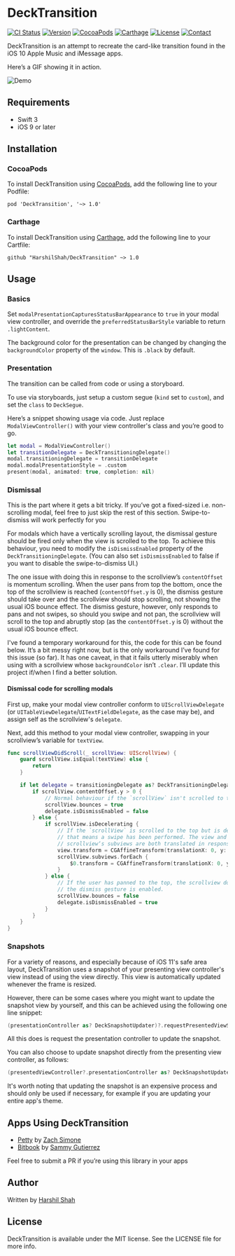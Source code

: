 # DeckTransition

[![CI Status](http://img.shields.io/travis/HarshilShah/DeckTransition.svg)](https://travis-ci.org/HarshilShah/DeckTransition)
[![Version](https://img.shields.io/github/release/HarshilShah/DeckTransition.svg)](https://github.com/HarshilShah/DeckTransition/releases/latest)
[![CocoaPods](https://img.shields.io/badge/CocoaPods-compatible-fb0006.svg)](http://cocoapods.org/pods/DeckTransition)
[![Carthage](https://img.shields.io/badge/Carthage-compatible-4BC51D.svg)](https://github.com/Carthage/Carthage)
[![License](https://img.shields.io/cocoapods/l/DeckTransition.svg)](https://github.com/HarshilShah/DeckTransition/blob/master/LICENSE)
[![Contact](https://img.shields.io/badge/contact-%40HarshilShah1910-3a8fc1.svg)](https://twitter.com/HarshilShah1910)

DeckTransition is an attempt to recreate the card-like transition found in the iOS 10 Apple Music and iMessage apps.

Hereʼs a GIF showing it in action.

![Demo](demo.gif)

## Requirements

- Swift 3
- iOS 9 or later

## Installation

### CocoaPods

To install DeckTransition using [CocoaPods](http://cocoapods.org), add the following line to your Podfile:

```
pod 'DeckTransition', '~> 1.0'
```

### Carthage

To install DeckTransition using [Carthage](https://github.com/Carthage/Carthage), add the following line to your Cartfile:

```
github "HarshilShah/DeckTransition" ~> 1.0
```

## Usage

### Basics

Set `modalPresentationCapturesStatusBarAppearance` to `true` in your modal view controller, and override the `preferredStatusBarStyle` variable to return `.lightContent`.

The background color for the presentation can be changed by changing the `backgroundColor` property of the `window`. This is `.black` by default.

### Presentation

The transition can be called from code or using a storyboard.

To use via storyboards, just setup a custom segue (`kind` set to `custom`), and set the `class` to `DeckSegue`.

Hereʼs a snippet showing usage via code. Just replace `ModalViewController()` with your view controller's class and youʼre good to go.

```swift
let modal = ModalViewController()
let transitionDelegate = DeckTransitioningDelegate()
modal.transitioningDelegate = transitionDelegate
modal.modalPresentationStyle = .custom
present(modal, animated: true, completion: nil)
```

### Dismissal

This is the part where it gets a bit tricky. If youʼve got a fixed-sized i.e. non-scrolling modal, feel free to just skip the rest of this section. Swipe-to-dismiss will work perfectly for you

For modals which have a vertically scrolling layout, the dismissal gesture should be fired only when the view is scrolled to the top. To achieve this behaviour, you need to modify the `isDismissEnabled` property of the `DeckTransitioningDelegate`. (You can also set `isDismissEnabled` to false if you want to disable the swipe-to-dismiss UI.)

The one issue with doing this in response to the scrollviewʼs `contentOffset` is momentum scrolling. When the user pans from top the bottom, once the top of the scrollview is reached (`contentOffset.y` is 0), the dismiss gesture should take over and the scrollview should stop scrolling, not showing the usual iOS bounce effect. The dismiss gesture, however, only responds to pans and not swipes, so should you swipe and not pan, the scrollview will scroll to the top and abruptly stop (as the `contentOffset.y` is  0) without the usual iOS bounce effect.

I've found a temporary workaround for this, the code for this can be found below. Itʼs a bit messy right now, but is the only workaround Iʼve found for this issue (so far). It has one caveat, in that it fails utterly miserably when using with a scrollview whose `backgroundColor` isnʼt `.clear`.
Iʼll update this project if/when I find a better solution.

#### Dismissal code for scrolling modals

First up, make your modal view controller conform to `UIScrollViewDelegate` (or `UITableViewDelegate`/`UITextFieldDelegate`, as the case may be), and assign self as the scrollview's `delegate`.

Next, add this method to your modal view controller, swapping in your scrollviewʼs variable for `textView`.

```swift
func scrollViewDidScroll(_ scrollView: UIScrollView) {
    guard scrollView.isEqual(textView) else {
        return
    }

    if let delegate = transitioningDelegate as? DeckTransitioningDelegate {
        if scrollView.contentOffset.y > 0 {
            // Normal behaviour if the `scrollView` isn't scrolled to the top
            scrollView.bounces = true
            delegate.isDismissEnabled = false
        } else {
            if scrollView.isDecelerating {
                // If the `scrollView` is scrolled to the top but is decelerating
                // that means a swipe has been performed. The view and
                // scrollviewʼs subviews are both translated in response to this.
                view.transform = CGAffineTransform(translationX: 0, y: -scrollView.contentOffset.y)
                scrollView.subviews.forEach {
                    $0.transform = CGAffineTransform(translationX: 0, y: scrollView.contentOffset.y)
                }
            } else {
                // If the user has panned to the top, the scrollview doesnʼt bounce and
                // the dismiss gesture is enabled.
                scrollView.bounces = false
                delegate.isDismissEnabled = true
            }
        }
    }
}
```

### Snapshots

For a variety of reasons, and especially because of iOS 11's safe area layout, DeckTransition uses a snapshot of your presenting view controller's view instead of using the view directly. This view is automatically updated whenever the frame is resized.

However, there can be some cases where you might want to update the snapshot view by yourself, and this can be achieved using the following one line snippet:

```swift
(presentationController as? DeckSnapshotUpdater)?.requestPresentedViewSnapshotUpdate()
```

All this does is request the presentation controller to update the snapshot.

You can also choose to update snapshot directly from the presenting view controller, as follows:

```swift
(presentedViewController?.presentationController as? DeckSnapshotUpdater)?.requestPresentedViewSnapshotUpdate()
```

It's worth noting that updating the snapshot is an expensive process and should only be used if necessary, for example if you are updating your entire app's theme.

## Apps Using DeckTransition
- [Petty](https://zachsim.one/projects/petty) by [Zach Simone](https://twitter.com/zachsimone)
- [Bitbook](https://bitbookapp.com) by [Sammy Gutierrez](https://sammygutierrez.com)

Feel free to submit a PR if you’re using this library in your apps

## Author

Written by [Harshil Shah](https://twitter.com/HarshilShah1910)

## License

DeckTransition is available under the MIT license. See the LICENSE file for more info.
